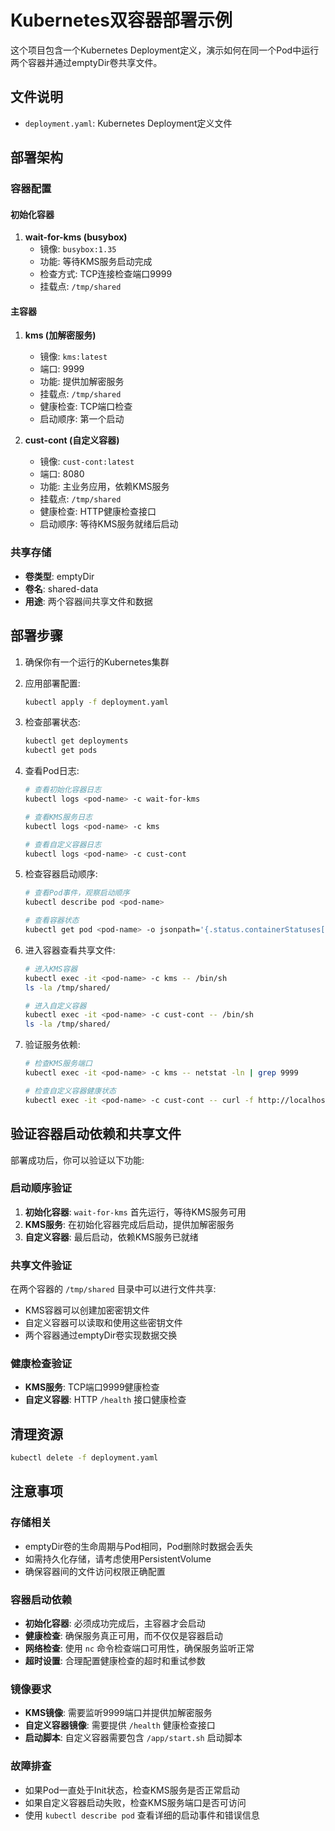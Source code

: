 # Kubernetes双容器部署示例

这个项目包含一个Kubernetes Deployment定义，演示如何在同一个Pod中运行两个容器并通过emptyDir卷共享文件。

## 文件说明

- `deployment.yaml`: Kubernetes Deployment定义文件

## 部署架构

### 容器配置

#### 初始化容器
1. **wait-for-kms (busybox)**
   - 镜像: `busybox:1.35`
   - 功能: 等待KMS服务启动完成
   - 检查方式: TCP连接检查端口9999
   - 挂载点: `/tmp/shared`

#### 主容器
1. **kms (加解密服务)**
   - 镜像: `kms:latest`
   - 端口: 9999
   - 功能: 提供加解密服务
   - 挂载点: `/tmp/shared`
   - 健康检查: TCP端口检查
   - 启动顺序: 第一个启动

2. **cust-cont (自定义容器)**
   - 镜像: `cust-cont:latest`
   - 端口: 8080
   - 功能: 主业务应用，依赖KMS服务
   - 挂载点: `/tmp/shared`
   - 健康检查: HTTP健康检查接口
   - 启动顺序: 等待KMS服务就绪后启动

### 共享存储

- **卷类型**: emptyDir
- **卷名**: shared-data
- **用途**: 两个容器间共享文件和数据

## 部署步骤

1. 确保你有一个运行的Kubernetes集群
2. 应用部署配置:
   ```bash
   kubectl apply -f deployment.yaml
   ```

3. 检查部署状态:
   ```bash
   kubectl get deployments
   kubectl get pods
   ```

4. 查看Pod日志:
   ```bash
   # 查看初始化容器日志
   kubectl logs <pod-name> -c wait-for-kms
   
   # 查看KMS服务日志
   kubectl logs <pod-name> -c kms
   
   # 查看自定义容器日志
   kubectl logs <pod-name> -c cust-cont
   ```

5. 检查容器启动顺序:
   ```bash
   # 查看Pod事件，观察启动顺序
   kubectl describe pod <pod-name>
   
   # 查看容器状态
   kubectl get pod <pod-name> -o jsonpath='{.status.containerStatuses[*].name}'
   ```

6. 进入容器查看共享文件:
   ```bash
   # 进入KMS容器
   kubectl exec -it <pod-name> -c kms -- /bin/sh
   ls -la /tmp/shared/
   
   # 进入自定义容器
   kubectl exec -it <pod-name> -c cust-cont -- /bin/sh
   ls -la /tmp/shared/
   ```

7. 验证服务依赖:
   ```bash
   # 检查KMS服务端口
   kubectl exec -it <pod-name> -c kms -- netstat -ln | grep 9999
   
   # 检查自定义容器健康状态
   kubectl exec -it <pod-name> -c cust-cont -- curl -f http://localhost:8080/health
   ```

## 验证容器启动依赖和共享文件

部署成功后，你可以验证以下功能:

### 启动顺序验证
1. **初始化容器**: `wait-for-kms` 首先运行，等待KMS服务可用
2. **KMS服务**: 在初始化容器完成后启动，提供加解密服务
3. **自定义容器**: 最后启动，依赖KMS服务已就绪

### 共享文件验证
在两个容器的 `/tmp/shared` 目录中可以进行文件共享:
- KMS容器可以创建加密密钥文件
- 自定义容器可以读取和使用这些密钥文件
- 两个容器通过emptyDir卷实现数据交换

### 健康检查验证
- **KMS服务**: TCP端口9999健康检查
- **自定义容器**: HTTP `/health` 接口健康检查

## 清理资源

```bash
kubectl delete -f deployment.yaml
```

## 注意事项

### 存储相关
- emptyDir卷的生命周期与Pod相同，Pod删除时数据会丢失
- 如需持久化存储，请考虑使用PersistentVolume
- 确保容器间的文件访问权限正确配置

### 容器启动依赖
- **初始化容器**: 必须成功完成后，主容器才会启动
- **健康检查**: 确保服务真正可用，而不仅仅是容器启动
- **网络检查**: 使用 `nc` 命令检查端口可用性，确保服务监听正常
- **超时设置**: 合理配置健康检查的超时和重试参数

### 镜像要求
- **KMS镜像**: 需要监听9999端口并提供加解密服务
- **自定义容器镜像**: 需要提供 `/health` 健康检查接口
- **启动脚本**: 自定义容器需要包含 `/app/start.sh` 启动脚本

### 故障排查
- 如果Pod一直处于Init状态，检查KMS服务是否正常启动
- 如果自定义容器启动失败，检查KMS服务端口是否可访问
- 使用 `kubectl describe pod` 查看详细的启动事件和错误信息